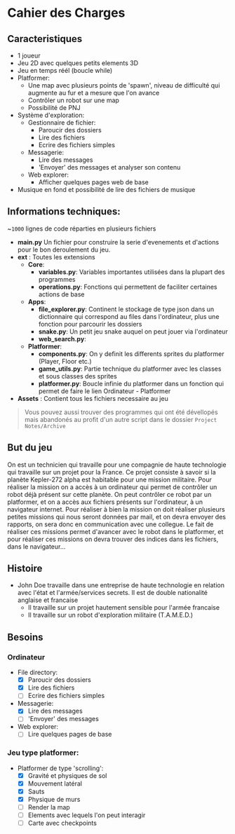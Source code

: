 # Cahier des Charges

## Caracteristiques
- 1 joueur
- Jeu 2D avec quelques petits elements 3D
- Jeu en temps réél (boucle while)
- Platformer:
  - Une map avec plusieurs points de 'spawn', niveau de difficulté qui augmente au fur et a mesure que l'on avance
  - Contrôler un robot sur une map
  - Possibilité de PNJ
- Système d'exploration:
  - Gestionnaire de fichier:
    - Paroucir des dossiers
    - Lire des fichiers
    - Ecrire des fichiers simples
  - Messagerie:
    - Lire des messages
    - 'Envoyer' des messages et analyser son contenu
  - Web explorer:
    - Afficher quelques pages web de base
- Musique en fond et possibilité de lire des fichiers de musique

## Informations techniques:
~`1000` lignes de code réparties en plusieurs fichiers
- **main.py** Un fichier pour construire la serie d'evenements et d'actions pour le  bon deroulement du jeu.
- **ext** : Toutes les extensions
  - **Core**:
    - **variables.py**: Variables importantes utilisées dans la plupart des programmes
    - **operations.py**: Fonctions qui permettent de faciliter certaines actions de base
  - **Apps**:
    - **file_explorer.py**: Continent le stockage de type json dans un dictionnaire qui correspond au files dans l'ordinateur, plus une fonction pour parcourir les dossiers
    - **snake.py**: Un petit jeu snake auquel on peut jouer via l'ordinateur
    - **web_search.py**: 
  - **Platformer**:
    - **components.py**: On y definit les differents sprites du platformer (Player, Floor etc.)
    - **game_utils.py**: Partie technique du platformer avec les classes et sous classes des sprites
    - **platformer.py**: Boucle infinie du platformer dans un fonction qui permet de faire le lien Ordinateur - Platformer
- **Assets** : Contient tous les fichiers necessaire au jeu

>Vous pouvez aussi trouver des programmes qui ont été dévellopés mais abandonés au profit d'un autre script dans le dossier `Project Notes/Archive`

## But du jeu
On est un technicien qui travaille pour une compagnie de haute technologie qui travaille sur un projet pour la France. Ce projet consiste à savoir si la planète Kepler-272 alpha est habitable pour une mission militaire. Pour réaliser la mission on a accès à un ordinateur qui permet de contrôler un robot déjà présent sur cette planète. On peut contrôler ce robot par un platformer, et on a accès aux fichiers présents sur l'ordinateur, à un navigateur internet. Pour réaliser à bien la mission on doit réaliser plusieurs petites missions qui nous seront données par mail, et on devra envoyer des rapports, on sera donc en communication avec une collegue. Le fait de réaliser ces missions permet d'avancer avec le robot dans le platformer, et pour réaliser ces missions on devra trouver des indices dans les fichiers, dans le navigateur...

## Histoire
* John Doe travaille dans une entreprise de haute technologie en relation avec l'état et l'armée/services secrets. Il est de double nationalité anglaise et francaise
  * Il travaille sur un projet hautement sensible pour l'armée francaise
  * Il travaille sur un robot d'exploration militaire (T.A.M.E.D.)

## Besoins
### Ordinateur
- File directory:
  - [X] Paroucir des dossiers
  - [X] Lire des fichiers
  - [ ] Ecrire des fichiers simples
- Messagerie:
  - [X] Lire des messages
  - [ ] 'Envoyer' des messages
- Web explorer:
  - [ ] Lire quelques pages de base

### Jeu type platformer:
- Platformer de type 'scrolling':
  - [X] Gravité et physiques de sol
  - [X] Mouvement latéral
  - [X] Sauts
  - [X] Physique de murs
  - [ ] Render la map
  - [ ] Elements avec lequels l'on peut interagir
  - [ ] Carte avec checkpoints
